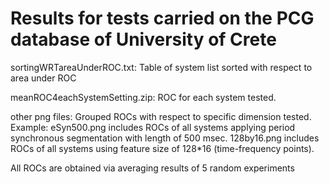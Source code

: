 # Results for tests carried on the PCG database of University of Crete

sortingWRTareaUnderROC.txt: Table of system list sorted with respect to area under ROC

meanROC4eachSystemSetting.zip: ROC for each system tested. 

other png files: Grouped ROCs with respect to specific dimension tested. Example: eSyn500.png includes ROCs of all systems applying period synchronous segmentation with length of 500 msec. 128by16.png includes ROCs of all systems using feature size of 128*16 (time-frequency points).

All ROCs are obtained via averaging results of 5 random experiments

